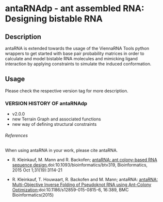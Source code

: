 # antaRNAdp - ant assembled RNA: Designing bistable RNA

## Description

antaRNA is extended towards the usage of the ViennaRNA Tools python wrappers to 
get started with base pair probability matrices in order to calculate and model 
bistable RNA molecules and mimicking ligand interaction by applying 
constraints to simulate the induced conformation.

## Usage

Please check the respective version tag for more description.

### VERSION HISTORY OF antaRNAdp

 - v2.0.0 
  - new Terrain Graph and associated functions
  - new way of defining structural constraints

###### References
When using antaRNA in your work, please cite antaRNA.

 - R. Kleinkauf, M. Mann and R. Backofen; [antaRNA: ant colony-based RNA sequence
design](http://bioinformatics.oxfordjournals.org/content/31/19/3114.long),doi:10.1093/bioinformatics/btv319, Bioinformatics, 2015 Oct 1;31(19):3114-21

 - R. Kleinkauf, T. Houwaart, R. Backofen and M. Mann; antaRNA: [antaRNA: Multi-Objective Inverse Folding of Pseudoknot RNA using Ant-Colony Optimization](http://www.biomedcentral.com/content/pdf/s12859-015-0815-6.pdf);doi:10.1186/s12859-015-0815-6, 16:389, BMC Bioinformatics(2015)

